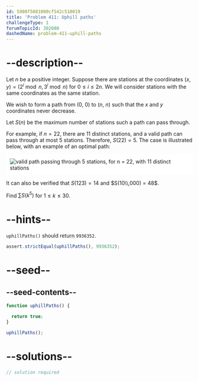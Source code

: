 ```yaml
---
id: 5900f5081000cf542c510019
title: 'Problem 411: Uphill paths'
challengeType: 1
forumTopicId: 302080
dashedName: problem-411-uphill-paths
---
```


# --description--

Let $n$ be a positive integer. Suppose there are stations at the coordinates $(x, y) = (2^i\bmod n, 3^i\bmod n)$ for $0 ≤ i ≤ 2n$. We will consider stations with the same coordinates as the same station.

We wish to form a path from (0, 0) to ($n$, $n$) such that the $x$ and $y$ coordinates never decrease.

Let $S(n)$ be the maximum number of stations such a path can pass through.

For example, if $n = 22$, there are 11 distinct stations, and a valid path can pass through at most 5 stations. Therefore, $S(22) = 5$. The case is illustrated below, with an example of an optimal path:

<img class="img-responsive center-block" alt="valid path passing through 5 stations, for n = 22, with 11 distinct stations" src="https://cdn.freecodecamp.org/curriculum/project-euler/uphill-paths.png" style="background-color: white; padding: 10px;">

It can also be verified that $S(123) = 14$ and $S(10\\,000) = 48$.

Find $\sum S(k^5)$ for $1 ≤ k ≤ 30$.

# --hints--

`uphillPaths()` should return `9936352`.

```js
assert.strictEqual(uphillPaths(), 9936352);
```

# --seed--

## --seed-contents--

```js
function uphillPaths() {

  return true;
}

uphillPaths();
```

# --solutions--

```js
// solution required
```
